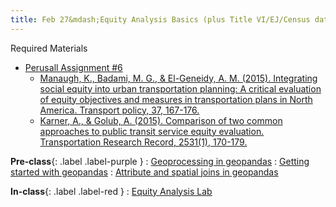 ```yaml
---
title: Feb 27&mdash;Equity Analysis Basics (plus Title VI/EJ/Census data)
---
```


Required Materials
* [Perusall Assignment #6](#)
    * [Manaugh, K., Badami, M. G., & El-Geneidy, A. M. (2015). Integrating social equity into urban transportation planning: A critical evaluation of equity objectives and measures in transportation plans in North America. Transport policy, 37, 167-176.](https://www.sciencedirect.com/science/article/pii/S0967070X14002145)
    * [Karner, A., & Golub, A. (2015). Comparison of two common approaches to public transit service equity evaluation. Transportation Research Record, 2531(1), 170-179.](https://journals.sagepub.com/doi/abs/10.3141/2531-20)

**Pre-class**{: .label .label-purple }
: [Geoprocessing in geopandas](#)
: [Getting started with geopandas](https://geopandas.org/en/stable/getting_started/introduction.html)
: [Attribute and spatial joins in geopandas](https://geopandas.org/en/stable/docs/user_guide/mergingdata.html)

**In-class**{: .label .label-red }
: [Equity Analysis Lab](#)